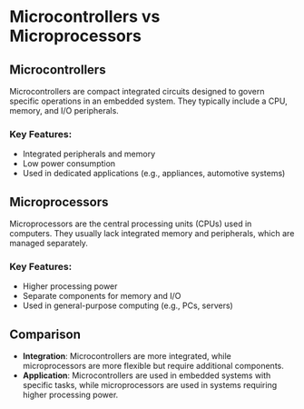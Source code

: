 # Microcontrollers vs Microprocessors

## Microcontrollers
Microcontrollers are compact integrated circuits designed to govern specific operations in an embedded system. They typically include a CPU, memory, and I/O peripherals.

### Key Features:
- Integrated peripherals and memory
- Low power consumption
- Used in dedicated applications (e.g., appliances, automotive systems)

## Microprocessors
Microprocessors are the central processing units (CPUs) used in computers. They usually lack integrated memory and peripherals, which are managed separately.

### Key Features:
- Higher processing power
- Separate components for memory and I/O
- Used in general-purpose computing (e.g., PCs, servers)

## Comparison
- **Integration**: Microcontrollers are more integrated, while microprocessors are more flexible but require additional components.
- **Application**: Microcontrollers are used in embedded systems with specific tasks, while microprocessors are used in systems requiring higher processing power.
